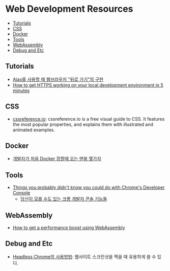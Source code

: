 Web Development Resources
===============================

- [Tutorials](#tutorials)
- [CSS](#css)
- [Docker](#docker)
- [Tools](#tools)
- [WebAssembly](#webassembly)
- [Debug and Etc](#debug-and-etc)

## Tutorials

- [Ajax를 사용할 때 웹브라우저 "뒤로 가기"의 구현](https://blog.outsider.ne.kr/1276)
- [How to get HTTPS working on your local development environment in 5 minutes](https://medium.freecodecamp.org/how-to-get-https-working-on-your-local-development-environment-in-5-minutes-7af615770eec)

## CSS

- [cssreference.io](http://cssreference.io/): cssreference.io is a free visual guide to CSS. It features the most popular properties, and explains them with illustrated and animated examples.

## Docker

- [개발자가 처음 Docker 접할때 오는 멘붕 몇가지](http://www.popit.kr/개발자가-처음-docker-접할때-오는-멘붕-몇가지/)

## Tools

- [Things you probably didn't know you could do with Chrome's Developer Console](https://medium.freecodecamp.com/10-tips-to-maximize-your-javascript-debugging-experience-b69a75859329#.42utdzntb)
  - [당신이 모를 수도 있는 크롬 개발자 콘솔 기능들](https://www.vobour.com/book/view/M44A6i977adRR54g2)

## WebAssembly

- [How to get a performance boost using WebAssembly](https://hackernoon.com/how-to-get-a-performance-boost-using-webassembly-8844ec6dd665#.dyudpmbir)

## Debug and Etc

- [Headless Chrome의 사용방법](https://blog.outsider.ne.kr/1291): 웹사이트 스크린샷을 찍을 때 유용하게 쓸 수 있다.
